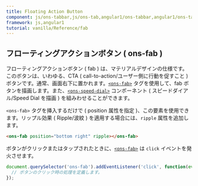 ```yaml
---
title: Floating Action Button
component: js/ons-tabbar,js/ons-tab,angular1/ons-tabbar,angular1/ons-tab
framework: js,angular1
tutorial: vanilla/Reference/fab
---
```



## フローティングアクションボタン ( ons-fab )

フローティングアクションボタン ( fab ) は、マテリアルデザインの仕様です。このボタンは、いわゆる、CTA ( call-to-action/ユーザー側に行動を促すこと ) ボタンです。通常、画面右下に置かれます。[`<ons-fab>`](/v2/docs/js/ons-fab.html) タグを使用して、fab ボタンを描画します。また、[`<ons-speed-dial>`](/v2/docs/js/ons-speed-dial.html) コンポーネント ( スピードダイアル/Speed Dial を描画 ) を組みわせることができます。

`<ons-fab>` タグを挿入するだけで ( position 属性を指定 )、この要素を使用できます。リップル効果 ( Ripple/波紋 ) を適用する場合には、`ripple` 属性を追加します。

``` html
<ons-fab position="bottom right" ripple></ons-fab>
```

ボタンがクリックまたはタップされたときに、[`<ons-fab>`](/v2/docs/js/ons-fab.html) は `click` イベントを発火させます。

```javascript
document.querySelector('ons-fab').addEventListener('click', function(event) {
  // ボタンのクリック時の処理を定義します。
});
```
